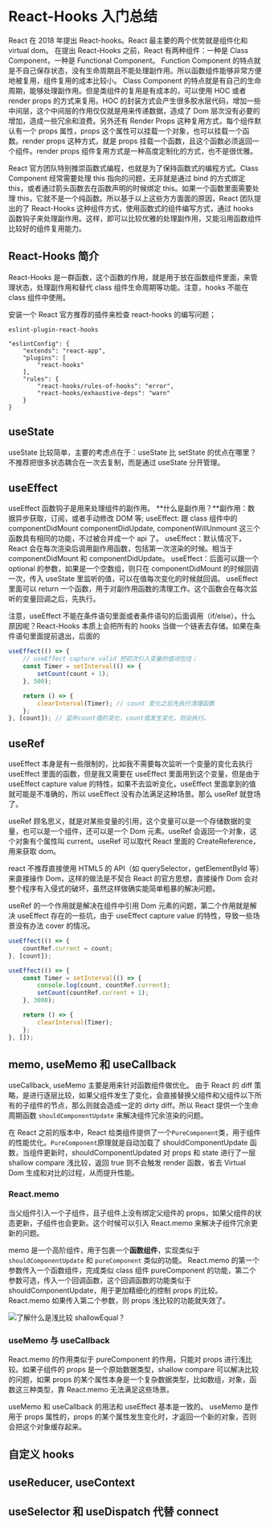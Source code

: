 # React-Hooks 入门总结

React 在 2018 年提出 React-hooks。React 最主要的两个优势就是组件化和 virtual dom。
在提出 React-Hooks 之前，React 有两种组件：一种是 Class Component，一种是 Functional Component。
Function Component 的特点就是不自己保存状态，没有生命周期且不能处理副作用。所以函数组件能够非常方便地被复用，组件复用的成本比较小。
Class Component 的特点就是有自己的生命周期，能够处理副作用。但是类组件的复用是有成本的，可以使用 HOC 或者 render props 的方式来复用。HOC 的封装方式会产生很多胶水层代码，增加一些中间层，这个中间层的作用仅仅就是用来传递数据，造成了 Dom 层次没有必要的增加，造成一些冗余和浪费。另外还有 Render Props 这种复用方式，每个组件默认有一个 props 属性，props 这个属性可以挂载一个对象，也可以挂载一个函数。render props 这种方式，就是 props 挂载一个函数，且这个函数必须返回一个组件。render props 组件复用方式是一种高度定制化的方式，也不是很优雅。

React 官方团队特别推崇函数式编程，也就是为了保持函数式的编程方式。Class Component 经常需要处理 this 指向的问题，无非就是通过 bind 的方式绑定 this，或者通过箭头函数去在函数声明的时候绑定 this。如果一个函数里面需要处理 this，它就不是一个纯函数。所以基于以上这些方方面面的原因，React 团队提出的了 React-Hooks 这种组件方式，使用函数式的组件编写方式，通过 hooks 函数钩子来处理副作用。这样，即可以比较优雅的处理副作用，又能沿用函数组件比较好的组件复用能力。

## React-Hooks 简介

React-Hooks 是一群函数，这个函数的作用，就是用于放在函数组件里面，来管理状态，处理副作用和替代 class 组件生命周期等功能。注意，hooks 不能在 class 组件中使用。

安装一个 React 官方推荐的插件来检查 react-hooks 的编写问题；

`eslint-plugin-react-hooks`

```
"eslintConfig": {
    "extends": "react-app",
    "plugins": [
        "react-hooks"
    ],
    "rules": {
        "react-hooks/rules-of-hooks": "error",
        "react-hooks/exhaustive-deps": "warn"
    }
}
```

## useState

useState 比较简单，主要的考虑点在于：useState 比 setState 的优点在哪里？不推荐把很多状态耦合在一次去复制，而是通过 useState 分开管理。

## useEffect

useEffect 函数钩子是用来处理组件的副作用。
**什么是副作用？**副作用：数据异步获取，订阅，或者手动修改 DOM 等;
useEffect: 跟 class 组件中的 componentDidMount componentDidUpdate, componentWillUnmount 这三个函数具有相同的功能，不过被合并成一个 api 了。
useEffect：默认情况下，React 会在每次渲染后调用副作用函数，包括第一次渲染的时候。相当于 componentDidMount 和 componentDidUpdate。
useEffect：后面可以跟一个 optional 的参数，如果是一个空数组，则只在 componentDidMount 的时候回调一次，传入 useState 里监听的值，可以在值每次变化的时候就回调。
useEffect 里面可以 return 一个函数，用于对副作用函数的清理工作。这个函数会在每次监听的变量回调之后，先执行。

注意，useEffect 不能在条件语句里面或者条件语句的后面调用（if/else）。什么原因呢？React-Hooks 本质上会把所有的 hooks 当做一个链表去存储。如果在条件语句里面提前退出，后面的

```js
useEffect(() => {
	// useEffect capture valid 把初次引入变量的值闭包住；
	const Timer = setInterval(() => {
		setCount(count + 1);
	}, 500);

	return () => {
		clearInterval(Timer); // count 变化之后先执行清理函数
	};
}, [count]); // 监听count值的变化，count值发生变化，则会执行。
```

## useRef

useEffect 本身是有一些限制的，比如我不需要每次监听一个变量的变化去执行 useEffect 里面的函数，但是我又需要在 useEffect 里面用到这个变量，但是由于 useEffect capture value 的特性，如果不去监听变化，useEffect 里面拿到的值就可能是不准确的，所以 useEffect 没有办法满足这种场景。那么 useRef 就登场了。

useRef 顾名思义，就是对某些变量的引用，这个变量可以是一个存储数据的变量，也可以是一个组件，还可以是一个 Dom 元素。useRef 会返回一个对象，这个对象有个属性叫 current。useRef 可以取代 React 里面的 CreateReference，用来获取 dom。

react 不推荐直接使用 HTML5 的 API（如 querySelector，getElementById 等）来直接操作 Dom，这样的做法是不契合 React 的官方思想，直接操作 Dom 会对整个程序有入侵式的破坏，虽然这样做确实能简单粗暴的解决问题。

useRef 的一个作用就是解决在组件中引用 Dom 元素的问题，第二个作用就是解决 useEffect 存在的一些坑，由于 useEffect capture value 的特性，导致一些场景没有办法 cover 的情况。

```js
useEffect(() => {
	countRef.current = count;
}, [count]);

useEffect(() => {
	const Timer = setInterval(() => {
		console.log(count, countRef.current);
		setCount(countRef.current + 1);
	}, 3000);

	return () => {
		clearInterval(Timer);
	};
}, []);
```

## memo, useMemo 和 useCallback

useCallback, useMemo 主要是用来针对函数组件做优化。
由于 React 的 diff 策略，是进行逐层比较，如果父组件发生了变化，会直接替换父组件和父组件以下所有的子组件的节点，那么则就会造成一定的 dirty diff。所以 React 提供一个生命周期函数 `shouldComponentUpdate` 来解决组件冗余渲染的问题。

在 React 之前的版本中，React 给类组件提供了一个`PureComponent`类，用于组件的性能优化。`PureComponent`原理就是自动加载了 shouldComponentUpdate 函数，当组件更新时，shouldComponentUpdated 对 props 和 state 进行了一层 shallow compare 浅比较，返回 true 则不会触发 render 函数，省去 Virtual Dom 生成和对比的过程，从而提升性能。

### React.memo

当父组件引入一个子组件，且子组件上没有绑定父组件的 props，如果父组件的状态更新，子组件也会更新。这个时候可以引入 React.memo 来解决子组件冗余更新的问题。

memo 是一个高阶组件，用于包裹一个**函数组件**，实现类似于 `shouldComponentUpdate` 和 `pureComponent` 类似的功能。
React.memo 的第一个参数传入一个函数组件，完成类似 class 组件 pureComponent 的功能，第二个参数可选，传入一个回调函数，这个回调函数的功能类似于 shouldComponentUpdate，用于更加精细化的控制 props 的比较。React.memo 如果传入第二个参数，则 props 浅比较的功能就失效了。

![了解什么是浅比较 shallowEqual？](https://imweb.io/topic/598973c2c72aa8db35d2e291)

### useMemo 与 useCallback

React.memo 的作用类似于 pureComponent 的作用，只能对 props 进行浅比较。如果子组件的 props 是一个原始数据类型，shallow compare 可以解决比较的问题，如果 props 的某个属性本身是一个复杂数据类型，比如数组，对象，函数这三种类型，靠 React.memo 无法满足这些场景。

useMemo 和 useCallback 的用法和 useEffect 基本是一致的。
useMemo 是作用于 props 属性的，props 的某个属性发生变化时，才返回一个新的对象，否则会把这个对象缓存起来。

## 自定义 hooks

## useReducer, useContext

## useSelector 和 useDispatch 代替 connect
